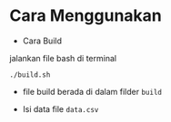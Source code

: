 # Cara Menggunakan

- Cara Build

jalankan file bash di terminal

```
./build.sh
```

- file build berada di dalam filder `build`

- Isi data file `data.csv`
